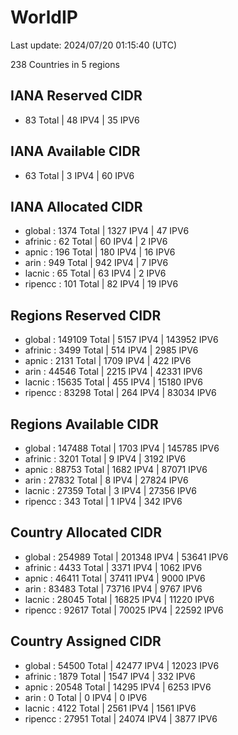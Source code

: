 # WorldIP

Last update: 2024/07/20 01:15:40 (UTC)

238 Countries in 5 regions

## IANA Reserved CIDR

- 83 Total | 48 IPV4 | 35 IPV6

## IANA Available CIDR

- 63 Total | 3 IPV4 | 60 IPV6

## IANA Allocated CIDR

- global : 1374 Total | 1327 IPV4 | 47 IPV6
- afrinic : 62 Total | 60 IPV4 | 2 IPV6
- apnic : 196 Total | 180 IPV4 | 16 IPV6
- arin : 949 Total | 942 IPV4 | 7 IPV6
- lacnic : 65 Total | 63 IPV4 | 2 IPV6
- ripencc : 101 Total | 82 IPV4 | 19 IPV6

## Regions Reserved CIDR

- global : 149109 Total | 5157 IPV4 | 143952 IPV6
- afrinic : 3499 Total | 514 IPV4 | 2985 IPV6
- apnic : 2131 Total | 1709 IPV4 | 422 IPV6
- arin : 44546 Total | 2215 IPV4 | 42331 IPV6
- lacnic : 15635 Total | 455 IPV4 | 15180 IPV6
- ripencc : 83298 Total | 264 IPV4 | 83034 IPV6

## Regions Available CIDR

- global : 147488 Total | 1703 IPV4 | 145785 IPV6
- afrinic : 3201 Total | 9 IPV4 | 3192 IPV6
- apnic : 88753 Total | 1682 IPV4 | 87071 IPV6
- arin : 27832 Total | 8 IPV4 | 27824 IPV6
- lacnic : 27359 Total | 3 IPV4 | 27356 IPV6
- ripencc : 343 Total | 1 IPV4 | 342 IPV6

## Country Allocated CIDR

- global : 254989 Total | 201348 IPV4 | 53641 IPV6
- afrinic : 4433 Total | 3371 IPV4 | 1062 IPV6
- apnic : 46411 Total | 37411 IPV4 | 9000 IPV6
- arin : 83483 Total | 73716 IPV4 | 9767 IPV6
- lacnic : 28045 Total | 16825 IPV4 | 11220 IPV6
- ripencc : 92617 Total | 70025 IPV4 | 22592 IPV6

## Country Assigned CIDR

- global : 54500 Total | 42477 IPV4 | 12023 IPV6
- afrinic : 1879 Total | 1547 IPV4 | 332 IPV6
- apnic : 20548 Total | 14295 IPV4 | 6253 IPV6
- arin : 0 Total | 0 IPV4 | 0 IPV6
- lacnic : 4122 Total | 2561 IPV4 | 1561 IPV6
- ripencc : 27951 Total | 24074 IPV4 | 3877 IPV6
